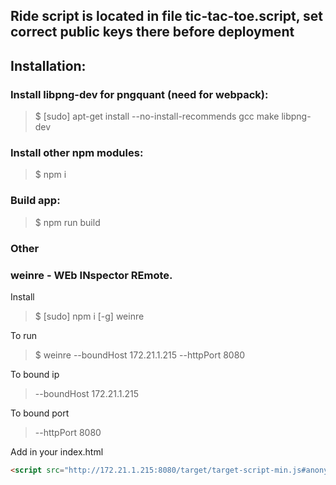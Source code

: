 ## Ride script is located in file tic-tac-toe.script, set correct public keys there before deployment

## Installation:

### Install libpng-dev for pngquant (need for webpack):
> $ [sudo] apt-get install --no-install-recommends gcc make libpng-dev

### Install other npm modules:
> $ npm i

### Build app:
> $ npm run build

### Other

### weinre - WEb INspector REmote.

Install
> $ [sudo] npm i [-g] weinre

To run
> $ weinre --boundHost 172.21.1.215 --httpPort 8080

To bound ip
> --boundHost 172.21.1.215

To bound port
> --httpPort 8080

Add in your index.html
```HTML
<script src="http://172.21.1.215:8080/target/target-script-min.js#anonymous"></script>
```
